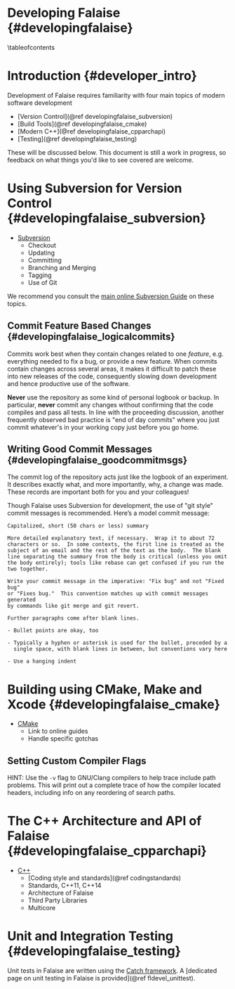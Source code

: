 Developing Falaise {#developingfalaise}
==================

\tableofcontents

Introduction {#developer_intro}
============
Development of Falaise requires familiarity with four main topics
of modern software development

- [Version Control](@ref developingfalaise_subversion)
- [Build Tools](@ref developingfalaise_cmake)
- [Modern C++](@ref developingfalaise_cpparchapi)
- [Testing](@ref developingfalaise_testing)

These will be discussed below. This document is still a work in progress,
so feedback on what things you'd like to see covered are welcome.

Using Subversion for Version Control {#developingfalaise_subversion}
====================================
- [Subversion](http://subversion.apache.org/)
  - Checkout
  - Updating
  - Committing
  - Branching and Merging
  - Tagging
  - Use of Git

We recommend you consult the [main online Subversion Guide](http://svnbook.red-bean.com)
on these topics.

Commit Feature Based Changes  {#developingfalaise_logicalcommits}
----------------------------
Commits work best when they contain changes related to one *feature*, e.g.
everything needed to fix a bug, or provide a new feature. When commits
contain changes across several areas, it makes it difficult to patch
these into new releases of the code, consequently slowing down development
and hence productive use of the software.

**Never** use the repository as some kind of personal logbook or backup.
In particular, **never** commit any changes without confirming that
the code compiles and pass all tests. In line with the proceeding
discussion, another frequently observed bad practice is "end of day
commits" where you just commit whatever's in your working copy just
before you go home.

Writing Good Commit Messages {#developingfalaise_goodcommitmsgs}
----------------------------
The commit log of the repository acts just like the logbook of an
experiment. It describes exactly what, and more importantly, why, a change
was made. These records are important both for you and your colleagues!

Though Falaise uses Subversion for development, the use of "git style"
commit messages is recommended. Here’s a model commit message:

~~~~~
Capitalized, short (50 chars or less) summary

More detailed explanatory text, if necessary.  Wrap it to about 72
characters or so.  In some contexts, the first line is treated as the
subject of an email and the rest of the text as the body.  The blank
line separating the summary from the body is critical (unless you omit
the body entirely); tools like rebase can get confused if you run the
two together.

Write your commit message in the imperative: "Fix bug" and not "Fixed bug"
or "Fixes bug."  This convention matches up with commit messages generated
by commands like git merge and git revert.

Further paragraphs come after blank lines.

- Bullet points are okay, too

- Typically a hyphen or asterisk is used for the bullet, preceded by a
  single space, with blank lines in between, but conventions vary here

- Use a hanging indent
~~~~~


Building using CMake, Make and Xcode {#developingfalaise_cmake}
====================================
- [CMake](http://www.cmake.org)
  - Link to online guides
  - Handle specific gotchas

Setting Custom Compiler Flags
-----------------------------
HINT: Use the `-v` flag to GNU/Clang compilers to help trace include path problems.
This will print out a complete trace of how the compiler located headers, including
info on any reordering of search paths.

The C++ Architecture and API of Falaise {#developingfalaise_cpparchapi}
=======================================
- [C++](http://isocpp.org)
  - [Coding style and standards](@ref codingstandards)
  - Standards, C++11, C++14
  - Architecture of Falaise
  - Third Party Libraries
  - Multicore

Unit and Integration Testing {#developingfalaise_testing}
============================
Unit tests in Falaise are written using the [Catch framework](https://github.com/philsquared/Catch).
A [dedicated page on unit testing in Falaise is provided](@ref fldevel_unittest).

